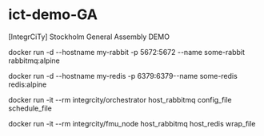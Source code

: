 # ict-demo-GA
[IntegrCiTy] Stockholm General Assembly DEMO

docker run -d --hostname my-rabbit -p 5672:5672 --name some-rabbit rabbitmq:alpine

docker run -d --hostname my-redis -p 6379:6379--name some-redis redis:alpine

docker run -it --rm integrcity/orchestrator host_rabbitmq config_file schedule_file

docker run -it --rm integrcity/fmu_node host_rabbitmq host_redis wrap_file
